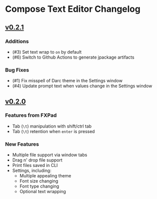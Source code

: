 # Compose Text Editor Changelog

## [v0.2.1][0.2.1 link]
### Additions
- (#3) Set text wrap to `on` by default
- (#6) Switch to Github Actions to generate jpackage artifacts

### Bug Fixes
- (#1) Fix misspell of Darc theme in the Settings window
- (#4) Update prompt text when values change in the Settings window


## [v0.2.0][0.2.0 link]
### Features from FXPad
- Tab (``\t``) manipulation with shift/ctrl tab
- Tab (``\t``) retention when `enter` is pressed

### New Features
- Multiple file support via window tabs
- Drag n' drop file support
- Print files saved in CLI
- Settings, including:
    - Multiple appealing theme
    - Font size changing
    - Font type changing
    - Optional text wrapping


[0.2.0 link]: https://github.com/lucasstarsz/Compose/releases/tag/v0.2.0 "Compose v0.2.0"
[0.2.1 link]: https://github.com/lucasstarsz/Compose/releases/tag/v0.2.1 "Compose v0.2.1"
